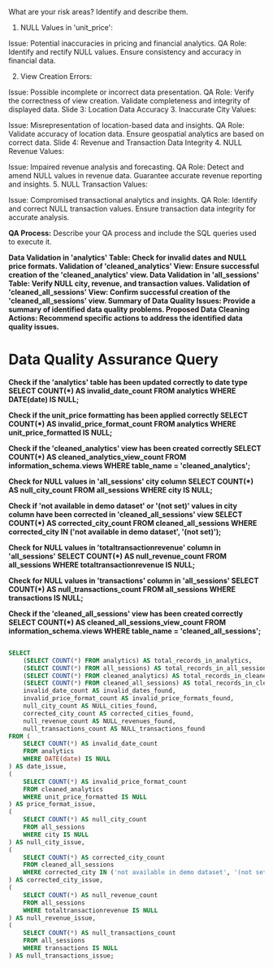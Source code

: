 What are your risk areas? Identify and describe them.


1. NULL Values in 'unit_price':

Issue: Potential inaccuracies in pricing and financial analytics.
QA Role:
Identify and rectify NULL values.
Ensure consistency and accuracy in financial data.

2. View Creation Errors:

Issue: Possible incomplete or incorrect data presentation.
QA Role:
Verify the correctness of view creation.
Validate completeness and integrity of displayed data.
Slide 3: Location Data Accuracy
3. Inaccurate City Values:

Issue: Misrepresentation of location-based data and insights.
QA Role:
Validate accuracy of location data.
Ensure geospatial analytics are based on correct data.
Slide 4: Revenue and Transaction Data Integrity
4. NULL Revenue Values:

Issue: Impaired revenue analysis and forecasting.
QA Role:
Detect and amend NULL values in revenue data.
Guarantee accurate revenue reporting and insights.
5. NULL Transaction Values:

Issue: Compromised transactional analytics and insights.
QA Role:
Identify and correct NULL transaction values.
Ensure transaction data integrity for accurate analysis.

__QA Process:__
Describe your QA process and include the SQL queries used to execute it.
 
__Data Validation in 'analytics' Table: Check for invalid dates and NULL price formats.
Validation of 'cleaned_analytics' View: Ensure successful creation of the 'cleaned_analytics' view.
Data Validation in 'all_sessions' Table: Verify NULL city, revenue, and transaction values.
Validation of 'cleaned_all_sessions' View: Confirm successful creation of the 'cleaned_all_sessions' view.
Summary of Data Quality Issues: Provide a summary of identified data quality problems.
Proposed Data Cleaning Actions: Recommend specific actions to address the identified data quality issues.__






# Data Quality Assurance Query 

 __Check if the 'analytics' table has been updated correctly to date type
SELECT COUNT(*) AS invalid_date_count
FROM analytics
WHERE DATE(date) IS NULL;__ 

__Check if the unit_price formatting has been applied correctly
SELECT COUNT(*) AS invalid_price_format_count
FROM analytics
WHERE unit_price_formatted IS NULL;__ 

__Check if the 'cleaned_analytics' view has been created correctly
SELECT COUNT(*) AS cleaned_analytics_view_count
FROM information_schema.views
WHERE table_name = 'cleaned_analytics';__

__Check for NULL values in 'all_sessions' city column
SELECT COUNT(*) AS null_city_count
FROM all_sessions
WHERE city IS NULL;__ 

__Check if 'not available in demo dataset' or '(not set)' values in city column have been corrected in 'cleaned_all_sessions' view
SELECT COUNT(*) AS corrected_city_count
FROM cleaned_all_sessions
WHERE corrected_city IN ('not available in demo dataset', '(not set)');__

__Check for NULL values in 'totaltransactionrevenue' column in 'all_sessions'
SELECT COUNT(*) AS null_revenue_count
FROM all_sessions
WHERE totaltransactionrevenue IS NULL;__ 

__Check for NULL values in 'transactions' column in 'all_sessions'
SELECT COUNT(*) AS null_transactions_count
FROM all_sessions
WHERE transactions IS NULL;__

__Check if the 'cleaned_all_sessions' view has been created correctly
SELECT COUNT(*) AS cleaned_all_sessions_view_count
FROM information_schema.views
WHERE table_name = 'cleaned_all_sessions';__ 

```sql 

SELECT
    (SELECT COUNT(*) FROM analytics) AS total_records_in_analytics,
    (SELECT COUNT(*) FROM all_sessions) AS total_records_in_all_sessions,
    (SELECT COUNT(*) FROM cleaned_analytics) AS total_records_in_cleaned_analytics,
    (SELECT COUNT(*) FROM cleaned_all_sessions) AS total_records_in_cleaned_all_sessions,
    invalid_date_count AS invalid_dates_found,
    invalid_price_format_count AS invalid_price_formats_found,
    null_city_count AS NULL_cities_found,
    corrected_city_count AS corrected_cities_found,
    null_revenue_count AS NULL_revenues_found,
    null_transactions_count AS NULL_transactions_found
FROM (
    SELECT COUNT(*) AS invalid_date_count
    FROM analytics
    WHERE DATE(date) IS NULL
) AS date_issue,
(
    SELECT COUNT(*) AS invalid_price_format_count
    FROM cleaned_analytics
    WHERE unit_price_formatted IS NULL
) AS price_format_issue,
(
    SELECT COUNT(*) AS null_city_count
    FROM all_sessions
    WHERE city IS NULL
) AS null_city_issue,
(
    SELECT COUNT(*) AS corrected_city_count
    FROM cleaned_all_sessions
    WHERE corrected_city IN ('not available in demo dataset', '(not set)')
) AS corrected_city_issue,
(
    SELECT COUNT(*) AS null_revenue_count
    FROM all_sessions
    WHERE totaltransactionrevenue IS NULL
) AS null_revenue_issue,
(
    SELECT COUNT(*) AS null_transactions_count
    FROM all_sessions
    WHERE transactions IS NULL
) AS null_transactions_issue;

```
  

